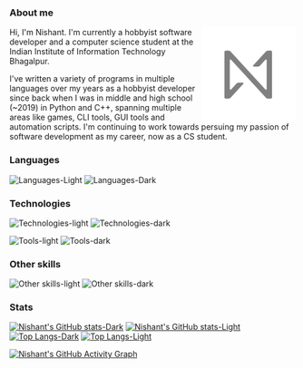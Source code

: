 ### About me

<img align="right" width="33%" src="512px.png">

Hi, I'm Nishant. I'm currently a hobbyist software developer and a computer science student at the Indian Institute of Information Technology Bhagalpur.

I've written a variety of programs in multiple languages over my years as a hobbyist developer since back when I was in middle and high school (~2019) in Python and C++, spanning multiple areas like games, CLI tools, GUI tools and automation scripts. I'm continuing to work towards persuing my passion of software development as my career, now as a CS student.

### Languages

![Languages-Light](https://go-skill-icons.vercel.app/api/icons?i=kotlin,java,python,c,cpp,bash,html,css&theme=light#gh-light-mode-only)
![Languages-Dark](https://go-skill-icons.vercel.app/api/icons?i=kotlin,java,python,c,cpp,bash,html,css&theme=dark#gh-dark-mode-only)

### Technologies

![Technologies-light](https://go-skill-icons.vercel.app/api/icons?i=android,gradle,cmake,qt,linux,git,github,gitlab&theme=light#gh-light-mode-only)
![Technologies-dark](https://go-skill-icons.vercel.app/api/icons?i=android,gradle,cmake,qt,linux,git,github,gitlab&theme=dark#gh-dark-mode-only)

![Tools-light](https://go-skill-icons.vercel.app/api/icons?i=androidstudio,vscode,pycharm,fedora,ubuntu,debian,arch&theme=light#gh-light-mode-only)
![Tools-dark](https://go-skill-icons.vercel.app/api/icons?i=androidstudio,vscode,pycharm,fedora,ubuntu,debian,arch&theme=dark#gh-dark-mode-only)

### Other skills

![Other skills-light](https://go-skill-icons.vercel.app/api/icons?i=gimp,inkscape&theme=light#gh-light-mode-only)
![Other skills-dark](https://go-skill-icons.vercel.app/api/icons?i=gimp,inkscape&theme=dark#gh-dark-mode-only)

### Stats

[![Nishant's GitHub stats-Dark](https://github-readme-stats.vercel.app/api?username=nsh07&show_icons=true&theme=dark&bg_color=1a1a1a#gh-dark-mode-only)](https://github.com/anuraghazra/github-readme-stats#gh-dark-mode-only) [![Nishant's GitHub stats-Light](https://github-readme-stats.vercel.app/api?username=nsh07&show_icons=true&theme=default#gh-light-mode-only)](https://github.com/anuraghazra/github-readme-stats#gh-light-mode-only) 
[![Top Langs-Dark](https://github-readme-stats.vercel.app/api/top-langs/?username=nsh07&layout=compact&theme=dark&bg_color=1a1a1a#gh-dark-mode-only)](https://github.com/anuraghazra/github-readme-stats#gh-dark-mode-only) [![Top Langs-Light](https://github-readme-stats.vercel.app/api/top-langs/?username=anuraghazra&layout=compact&theme=default#gh-light-mode-only)](https://github.com/anuraghazra/github-readme-stats#gh-light-mode-only)

[![Nishant's GitHub Activity Graph](https://github-readme-activity-graph.vercel.app/graph?username=nsh07&theme=github-compact)](https://github.com/ashutosh00710/github-readme-activity-graph)
